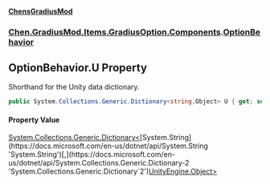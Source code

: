 #### [ChensGradiusMod](index 'index')
### [Chen.GradiusMod.Items.GradiusOption.Components](3b19l5ocTqQsEH2QAbTnXQ 'Chen.GradiusMod.Items.GradiusOption.Components').[OptionBehavior](cwz_G2wxzba4Id7zOi0Rig 'Chen.GradiusMod.Items.GradiusOption.Components.OptionBehavior')
## OptionBehavior.U Property
Shorthand for the Unity data dictionary.  
```csharp
public System.Collections.Generic.Dictionary<string,Object> U { get; set; }
```
#### Property Value
[System.Collections.Generic.Dictionary&lt;](https://docs.microsoft.com/en-us/dotnet/api/System.Collections.Generic.Dictionary-2 'System.Collections.Generic.Dictionary`2')[System.String](https://docs.microsoft.com/en-us/dotnet/api/System.String 'System.String')[,](https://docs.microsoft.com/en-us/dotnet/api/System.Collections.Generic.Dictionary-2 'System.Collections.Generic.Dictionary`2')[UnityEngine.Object](https://docs.microsoft.com/en-us/dotnet/api/UnityEngine.Object 'UnityEngine.Object')[&gt;](https://docs.microsoft.com/en-us/dotnet/api/System.Collections.Generic.Dictionary-2 'System.Collections.Generic.Dictionary`2')
